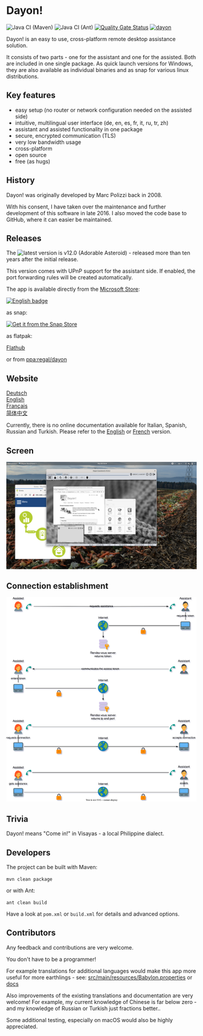 # Dayon! 
![Java CI (Maven)](https://github.com/RetGal/Dayon/workflows/Java%20CI%20(Maven)/badge.svg)
![Java CI (Ant)](https://github.com/RetGal/Dayon/workflows/Java%20CI%20(Ant)/badge.svg)
[![Quality Gate Status](https://sonarcloud.io/api/project_badges/measure?project=RetGal_Dayon&metric=alert_status)](https://sonarcloud.io/dashboard?id=RetGal_Dayon)
[![dayon](https://snapcraft.io/dayon/badge.svg)](https://snapcraft.io/dayon)

Dayon! is an easy to use, cross-platform remote desktop assistance solution.

It consists of two parts - one for the assistant and one for the assisted. Both are included in one single package.
As quick launch versions for Windows, they are also available as individual binaries and as snap for various linux distributions.

## Key features

- easy setup (no router or network configuration needed on the assisted side)
- intuitive, multilingual user interface (de, en, es, fr, it, ru, tr, zh)
- assistant and assisted functionality in one package
- secure, encrypted communication (TLS)
- very low bandwidth usage
- cross-platform
- open source
- free (as hugs)

## History

Dayon! was originally developed by Marc Polizzi back in 2008.

With his consent, I have taken over the maintenance and further development of this software in late 2016.
I also moved the code base to GitHub, where it can easier be maintained.

## Releases

The ![latest version](https://github.com/RetGal/Dayon/releases) is v12.0 (Adorable Asteroid) - released more than ten years after the initial release.

This version comes with UPnP support for the assistant side. If enabled, the port forwarding rules will be created automatically.

The app is available directly from the <a href="https://www.microsoft.com/store/apps/9PBM5KW0C790">Microsoft Store</a>:

<a href='//www.microsoft.com/store/apps/9pbm5kw0c790?cid=storebadge&ocid=badge'><img src='https://developer.microsoft.com/store/badges/images/English_get_L.png' alt='English badge' width="127" height="52"/></a>

as snap:

[![Get it from the Snap Store](https://snapcraft.io/static/images/badges/en/snap-store-black.svg)](https://snapcraft.io/dayon)

as flatpak:

[Flathub](https://flathub.org/apps/details/io.github.retgal.Dayon)

or from [ppa:regal/dayon](https://launchpad.net/~regal/+archive/ubuntu/dayon)

## Website

[Deutsch](https://retgal.github.io/Dayon/de_index.html)<br>
[English](https://retgal.github.io/Dayon/index.html)<br>
[Français](https://retgal.github.io/Dayon/fr_index.html)<br>
[简体中文](https://retgal.github.io/Dayon/zh_index.html)<br>

Currently, there is no online documentation available for Italian, Spanish, Russian and Turkish.
Please refer to the [English](https://retgal.github.io/Dayon/index.html) or [French](https://retgal.github.io/Dayon/fr_index.html)
 version.
 
## Screen

![Assistant in action](/docs/dayon.screen.png?raw=true "Assistant connected")

## Connection establishment

![Connection establishment](/docs/dayon.connection.diagram.svg)

## Trivia

Dayon! means "Come in!" in Visayas - a local Philippine dialect. 

## Developers

The project can be built with Maven:

``mvn clean package``

or with Ant:

``ant clean build``

Have a look at ``pom.xml`` or ``build.xml`` for details and advanced options.
 
## Contributors
 
Any feedback and contributions are very welcome. 

You don't have to be a programmer!

For example translations for additional languages would make this app more useful for more earthlings - see: [src/main/resources/Babylon.properties](https://github.com/RetGal/Dayon/blob/master/src/main/resources/Babylon.properties) or [docs](https://github.com/RetGal/Dayon/tree/master/docs)

Also improvements of the existing translations and documentation are very welcome! For example, my current knowledge of Chinese is far below zero - and my knowledge of Russian or Turkish just fractions better..

Some additional testing, especially on macOS would also be highly appreciated.
